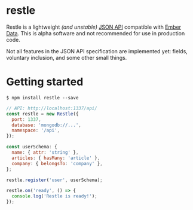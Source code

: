restle
======

Restle is a lightweight *(and unstable)* [JSON API](http://jsonapi.org) compatible with [Ember Data](http://emberjs.com/api/data/). This is alpha software and not recommended for use in
production code.

Not all features in the JSON API specification are implemented yet: fields, voluntary inclusion, and some other small things.

Getting started
====

```
$ npm install restle --save
```

```javascript
// API: http://localhost:1337/api/
const restle = new Restle({
  port: 1337,
  database: 'mongodb://...',
  namespace: '/api',
});

const userSchema: {
  name: { attr: 'string' },
  articles: { hasMany: 'article' },
  company: { belongsTo: 'company' },
};

restle.register('user', userSchema);

restle.on('ready', () => {
  console.log('Restle is ready!');
});
```
